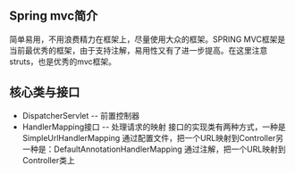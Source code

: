 ##  Spring mvc简介
简单易用，不用浪费精力在框架上，尽量使用大众的框架。SPRING MVC框架是当前最优秀的框架，由于支持注解，易用性又有了进一步提高。在这里注意
struts，也是优秀的mvc框架。
## 核心类与接口
* DispatcherServlet   -- 前置控制器
* HandlerMapping接口 -- 处理请求的映射
接口的实现类有两种方式，一种是SimpleUrlHandlerMapping 通过配置文件，把一个URL映射到Controller另一种是：DefaultAnnotationHandlerMapping  通过注解，把一个URL映射到Controller类上
